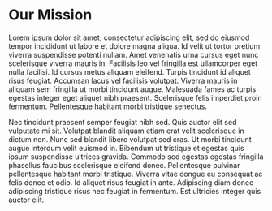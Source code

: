 # Our Mission

Lorem ipsum dolor sit amet, consectetur adipiscing elit, sed do eiusmod tempor incididunt ut labore et dolore magna
aliqua. Id velit ut tortor pretium viverra suspendisse potenti nullam. Amet venenatis urna cursus eget nunc scelerisque
viverra mauris in. Facilisis leo vel fringilla est ullamcorper eget nulla facilisi. Id cursus metus aliquam eleifend.
Turpis tincidunt id aliquet risus feugiat. Accumsan lacus vel facilisis volutpat. Viverra mauris in aliquam sem
fringilla ut morbi tincidunt augue. Malesuada fames ac turpis egestas integer eget aliquet nibh praesent. Scelerisque
felis imperdiet proin fermentum. Pellentesque habitant morbi tristique senectus.

Nec tincidunt praesent semper feugiat nibh sed. Quis auctor elit sed vulputate mi sit. Volutpat blandit aliquam etiam
erat velit scelerisque in dictum non. Nunc sed blandit libero volutpat sed cras. Ut morbi tincidunt augue interdum velit
euismod in. Bibendum ut tristique et egestas quis ipsum suspendisse ultrices gravida. Commodo sed egestas egestas
fringilla phasellus faucibus scelerisque eleifend donec. Pellentesque pulvinar pellentesque habitant morbi tristique.
Viverra vitae congue eu consequat ac felis donec et odio. Id aliquet risus feugiat in ante. Adipiscing diam donec
adipiscing tristique risus nec feugiat in fermentum. Est ultricies integer quis auctor elit.
